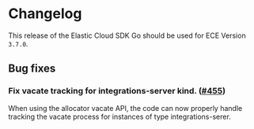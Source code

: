 # Changelog

This release of the Elastic Cloud SDK Go should be used for ECE Version `3.7.0`.

## Bug fixes

### Fix vacate tracking for integrations-server kind. ([#455](https://github.com/elastic/cloud-sdk-go/issues/455))

When using the allocator vacate API, the code can now properly handle tracking the vacate process for instances of type integrations-serer.

